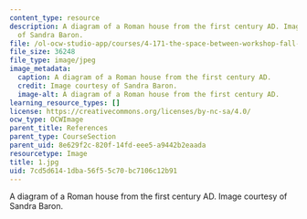 ```yaml
---
content_type: resource
description: A diagram of a Roman house from the first century AD. Image courtesy
  of Sandra Baron.
file: /ol-ocw-studio-app/courses/4-171-the-space-between-workshop-fall-2004/7cd5d6141dba56f55c70bc7106c12b91_1.jpg
file_size: 36248
file_type: image/jpeg
image_metadata:
  caption: A diagram of a Roman house from the first century AD.
  credit: Image courtesy of Sandra Baron.
  image-alt: A diagram of a Roman house from the first century AD.
learning_resource_types: []
license: https://creativecommons.org/licenses/by-nc-sa/4.0/
ocw_type: OCWImage
parent_title: References
parent_type: CourseSection
parent_uid: 8e629f2c-820f-14fd-eee5-a9442b2eaada
resourcetype: Image
title: 1.jpg
uid: 7cd5d614-1dba-56f5-5c70-bc7106c12b91
---
```

A diagram of a Roman house from the first century AD. Image courtesy of Sandra Baron.